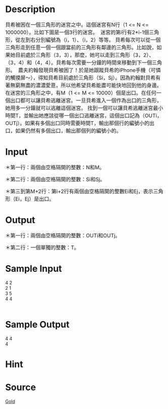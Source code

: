 
# Description

<div class="content"><p><span style="font-size: medium">貝希被困在一個三角形的迷宮之中。這個迷宮有N行（1 &lt;= N &lt;= 1000000）。比如下圖是一個3行的迷宮。 <img border="0" alt="" src="source/bzoj/1772/img/aHR0cHM6Ly9seWRzeS5jb20vSnVkZ2VPbmxpbmUvaW1hZ2VzLzE3NzJfMS5qcGc=.jpg"/> 迷宮的第i行有2*i-1個三角形，從左到右分別編號為（i，1）、（i，2）等等。 貝希每次可以從一個三角形走到任意一個一個跟當前的三角形有鄰邊的三角形。比如說，如果她目前處於三角形（3，3），那麼，她可以走到三角形（3，2）、（3，4）和（4，4）。貝希每次需要一分鐘的時間來移動到下一個三角形。 <img border="0" alt="" src="source/bzoj/1772/img/aHR0cHM6Ly9seWRzeS5jb20vSnVkZ2VPbmxpbmUvaW1hZ2VzLzE3NzJfMi5qcGc=.jpg"/> 農夫約翰發現貝希被困了！於是她跟蹤貝希的iPhone手機（可憐的觸摸屏～），得知貝希目前處於三角形（Si，Sj）。因為約翰對貝希有著無窮無盡的濃濃愛意，所以他希望貝希能盡可能快地回到他的身邊。 在迷宮的三角形之中，有M（1 &lt;= M &lt;= 10000）個是出口。在任何一個出口都可以讓貝希逃離迷宮。一旦貝希進入一個作為出口的三角形，她用多一分鐘就可以逃離這個迷宮。 找到一個可以讓貝希逃離迷宮最小時間T，並輸出她應該從哪一個出口逃離迷宮，這個出口記為（OUTi，OUTj）。如果有多個出口同時需要時間T，輸出那個行的編號小的出口，如果仍然有多個出口，輸出那個列的編號小的。 </span></p></div>

# Input

<div class="content"><p><span style="font-size: medium">＊第一行：兩個由空格隔開的整數：N和M。 </span></p>
<p><span style="font-size: medium">＊第二行：兩個由空格隔開的整數：Si和Sj。 </span></p>
<p><span style="font-size: medium">＊第三到第M+2行：第i+2行有兩個由空格隔開的整數Ei和Ej，表示三角形（Ei，Ej）是出口。 </span></p></div>

# Output

<div class="content"><p><span style="font-size: medium">＊第一行：兩個由空格隔開的整數：OUTi和OUTj。 </span></p>
<p><span style="font-size: medium">＊第二行：一個單獨的整數：T。 </span></p></div>

# Sample Input

<div class="content"><span class="sampledata">4 2<br/>
2 1<br/>
3 5<br/>
4 4<br/>
<br/>
</span></div>

# Sample Output

<div class="content"><span class="sampledata">4 4<br/>
4<br/>
</span></div>

# Hint

<div class="content"><p></p></div>

# Source

<div class="content"><p><a href="problemset.php?search=Gold">Gold</a></p></div>

